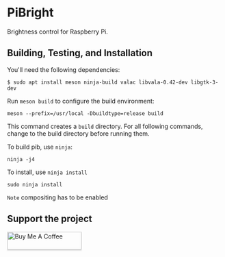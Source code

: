 # PiBright
Brightness control for Raspberry Pi.

## Building, Testing, and Installation

You'll need the following dependencies:

```
$ sudo apt install meson ninja-build valac libvala-0.42-dev libgtk-3-dev
```

Run `meson build` to configure the build environment:

    meson --prefix=/usr/local -Dbuildtype=release build
    
This command creates a `build` directory. For all following commands, change to
the build directory before running them.

To build pib, use `ninja`:

    ninja -j4

To install, use `ninja install`

    sudo ninja install

`Note` compositing has to be enabled

## Support the project

<a href="https://www.paypal.me/krishenriksendk" target="_blank"><img src="https://www.buymeacoffee.com/assets/img/custom_images/orange_img.png" alt="Buy Me A Coffee" style="height: 41px !important;width: 174px !important;box-shadow: 0px 3px 2px 0px rgba(190, 190, 190, 0.5) !important;-webkit-box-shadow: 0px 3px 2px 0px rgba(190, 190, 190, 0.5) !important;" ></a>
